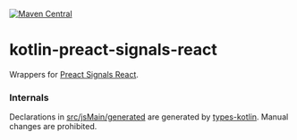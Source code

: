 [![Maven Central](https://img.shields.io/maven-central/v/org.jetbrains.kotlin-wrappers/kotlin-preact-signals-react)](https://mvnrepository.com/artifact/org.jetbrains.kotlin-wrappers/kotlin-preact-signals-react)

# kotlin-preact-signals-react

Wrappers for [Preact Signals React](https://preactjs.com/guide/v10/signals/).

### Internals

Declarations in [src/jsMain/generated](./src/jsMain/generated) are generated
by [types-kotlin](https://github.com/karakum-team/types-kotlin). Manual changes are prohibited.
